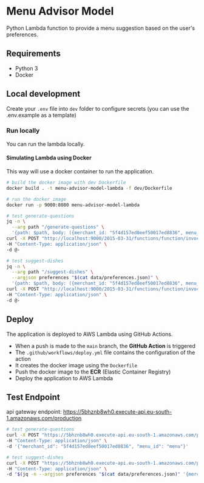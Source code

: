 # Menu Advisor Model
Python Lambda function to provide a menu suggestion based on the user's preferences.

## Requirements

- Python 3
- Docker

## Local development

Create your `.env` file into `dev` folder to configure secrets (you can use the .env.example as a template)

### Run locally
You can run the lambda locally.

#### Simulating Lambda using Docker
This way will use a docker container to run the application.<br>

```bash
# build the docker image with dev Dockerfile
docker build . -t menu-advisor-model-lambda -f dev/Dockerfile

# run the docker image
docker run -p 9000:8080 menu-advisor-model-lambda
```

```bash
# test generate-questions
jq -n \
  --arg path "/generate-questions" \
  '{path: $path, body: ({merchant_id: "5f4d157ed8eef50017ed8836", menu_id: "menu"} | tostring)}' | \
curl -X POST "http://localhost:9000/2015-03-31/functions/function/invocations" \
-H "Content-Type: application/json" \
-d @-

# test suggest-dishes
jq -n \
  --arg path "/suggest-dishes" \
  --argjson preferences "$(cat data/preferences.json)" \
  '{path: $path, body: ({merchant_id: "5f4d157ed8eef50017ed8836", menu_id: "menu", user_preferences: $preferences} | tostring)}' | \
curl -X POST "http://localhost:9000/2015-03-31/functions/function/invocations" \
-H "Content-Type: application/json" \
-d @-
```

## Deploy

The application is deployed to AWS Lambda using GitHub Actions.

- When a push is made to the `main` branch, the **GitHub Action** is triggered
- The `.github/workflows/deploy.yml` file contains the configuration of the action
- It creates the docker image using the `Dockerfile`
- Push the docker image to the **ECR** (Elastic Container Registry)
- Deploy the application to AWS Lambda

## Test Endpoint

api gateway endpoint: https://5bhznb8wh0.execute-api.eu-south-1.amazonaws.com/production

```bash
# test generate-questions
curl -X POST "https://5bhznb8wh0.execute-api.eu-south-1.amazonaws.com/production/generate-questions" \
-H "Content-Type: application/json" \
-d '{"merchant_id": "5f4d157ed8eef50017ed8836", "menu_id": "menu"}'

# test suggest-dishes
curl -X POST "https://5bhznb8wh0.execute-api.eu-south-1.amazonaws.com/production/suggest-dishes" \
-H "Content-Type: application/json" \
-d "$(jq -n --argjson preferences "$(cat data/preferences.json)" '{merchant_id: "5f4d157ed8eef50017ed8836", menu_id: "menu", user_preferences: $preferences}')"
```
